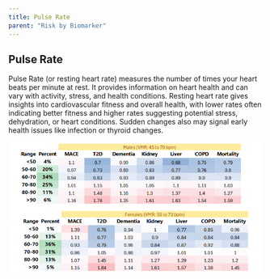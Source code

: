 ```yaml
---
title: Pulse Rate
parent: "Risk by Biomarker"
---
```



## Pulse Rate


Pulse Rate (or resting heart rate) measures the number of times your heart beats per minute at rest. It provides information on heart health and can vary with activity, stress, and health conditions. Resting heart rate gives insights into cardiovascular fitness and overall health, with lower rates often indicating better fitness and higher rates suggesting potential stress, dehydration, or heart conditions. Sudden changes also may signal early health issues like infection or thyroid changes.


![Pulse Raterr](/assets/images/rr_resting_heartrate.png)




